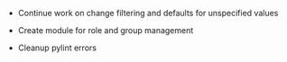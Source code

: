 * Continue work on change filtering and defaults for unspecified values

* Create module for role and group management

* Cleanup pylint errors
